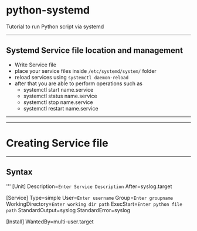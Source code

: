 # python-systemd
Tutorial to run Python script via systemd

---
## Systemd Service file location and management
 - Write Service file
 - place your service files inside ```/etc/systemd/system/``` folder
 - reload services using ```systemctl daemon-reload```
 - after that you are able to perform operations such as
    - systemctl start name.service
    - systemctl status name.service
    - systemctl stop name.service
    - systemctl restart name.service

---
---
# Creating Service file
---
## Syntax 
'''
[Unit]
Description=```Enter Service Description```
After=syslog.target

[Service]
Type=simple
User=```Enter username```
Group=```Enter groupname```
WorkingDirectory=```Enter working dir path```
ExecStart=```Enter python file path```
StandardOutput=syslog
StandardError=syslog

[Install]
WantedBy=multi-user.target
```
